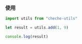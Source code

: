 ### 使用
```js
import utils from "cheche-utils"

let result = utils.add(1, 9)

console.log(result)


```
